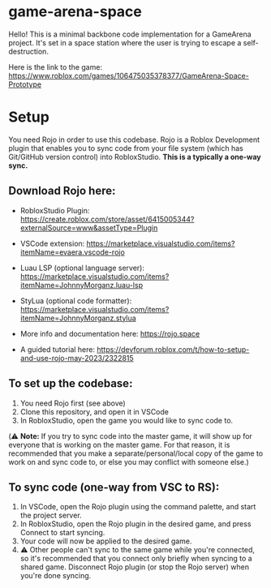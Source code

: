 # game-arena-space
Hello! This is a minimal backbone code implementation for a GameArena project.
It's set in a space station where the user is trying to escape a self-destruction.

Here is the link to the game: https://www.roblox.com/games/106475035378377/GameArena-Space-Prototype

# Setup
You need Rojo in order to use this codebase. Rojo is a Roblox Development plugin that enables you to sync code from your file system (which has Git/GitHub version control) into RobloxStudio. **This is a typically a one-way sync.**

## Download Rojo here:

- RobloxStudio Plugin: https://create.roblox.com/store/asset/6415005344?externalSource=www&assetType=Plugin
- VSCode extension: https://marketplace.visualstudio.com/items?itemName=evaera.vscode-rojo
- Luau LSP (optional language server): https://marketplace.visualstudio.com/items?itemName=JohnnyMorganz.luau-lsp
- StyLua (optional code formatter): https://marketplace.visualstudio.com/items?itemName=JohnnyMorganz.stylua

- More info and documentation here: https://rojo.space
- A guided tutorial here: https://devforum.roblox.com/t/how-to-setup-and-use-rojo-may-2023/2322815

## To set up the codebase:

1. You need Rojo first (see above)
2. Clone this repository, and open it in VSCode
3. In RobloxStudio, open the game you would like to sync code to.

(⚠️ **Note:** If you try to sync code into the master game, it will show up for everyone that is working on the master game. For that reason, it is recommended that you make a separate/personal/local copy of the game to work on and sync code to, or else you may conflict with someone else.)

## To sync code (one-way from VSC to RS):

1. In VSCode, open the Rojo plugin using the command palette, and start the project server.
2. In RobloxStudio, open the Rojo plugin in the desired game, and press Connect to start syncing.
3. Your code will now be applied to the desired game.
4. ⚠️ Other people can't sync to the same game while you're connected, so it's recommended that you connect only briefly when syncing to a shared game. Disconnect Rojo plugin (or stop the Rojo server) when you're done syncing.
